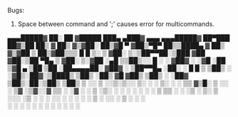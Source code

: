 Bugs:
1) Space between command and ';' causes error for multicommands.


▄▄▄█████▓ ██░ ██ ▓█████     ███▄ ▄███▓ ▄▄▄     ▄▄▄█████▓ ██▀███   ██▓▒██   ██▒
▓  ██▒ ▓▒▓██░ ██▒▓█   ▀    ▓██▒▀█▀ ██▒▒████▄   ▓  ██▒ ▓▒▓██ ▒ ██▒▓██▒▒▒ █ █ ▒░
▒ ▓██░ ▒░▒██▀▀██░▒███      ▓██    ▓██░▒██  ▀█▄ ▒ ▓██░ ▒░▓██ ░▄█ ▒▒██▒░░  █   ░
░ ▓██▓ ░ ░▓█ ░██ ▒▓█  ▄    ▒██    ▒██ ░██▄▄▄▄██░ ▓██▓ ░ ▒██▀▀█▄  ░██░ ░ █ █ ▒ 
  ▒██▒ ░ ░▓█▒░██▓░▒████▒   ▒██▒   ░██▒ ▓█   ▓██▒ ▒██▒ ░ ░██▓ ▒██▒░██░▒██▒ ▒██▒
  ▒ ░░    ▒ ░░▒░▒░░ ▒░ ░   ░ ▒░   ░  ░ ▒▒   ▓▒█░ ▒ ░░   ░ ▒▓ ░▒▓░░▓  ▒▒ ░ ░▓ ░
    ░     ▒ ░▒░ ░ ░ ░  ░   ░  ░      ░  ▒   ▒▒ ░   ░      ░▒ ░ ▒░ ▒ ░░░   ░▒ ░
  ░       ░  ░░ ░   ░      ░      ░     ░   ▒    ░        ░░   ░  ▒ ░ ░    ░  
          ░  ░  ░   ░  ░          ░         ░  ░           ░      ░   ░    ░  
                                                                              
